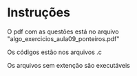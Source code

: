 Instruções
===========

O pdf com as questões está no arquivo "algo_exercicios_aula09_ponteiros.pdf"

Os códigos estão nos arquivos .c

Os arquivos sem extenção são executáveis
